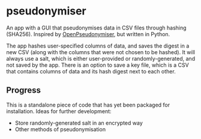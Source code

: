 # pseudonymiser
An app with a GUI that pseudonymises data in CSV files through hashing (SHA256). Inspired by [OpenPseudonymiser](https://github.com/drcjar/OpenPseudonymiser), but written in Python.

The app hashes user-specified columns of data, and saves the digest in a new CSV (along with the columns that were not chosen to be hashed). It will always use a salt, which is either user-provided or randomly-generated, and not saved by the app. There is an option to save a key file, which is a CSV that contains columns of data and its hash digest next to each other.

## Progress
This is a standalone piece of code that has yet been packaged for installation. Ideas for further development:
* Store randomly-generated salt in an encrypted way
* Other methods of pseudonymisation
